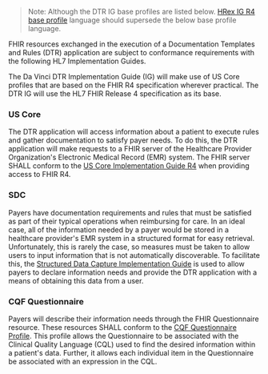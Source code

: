
>Note: Although the DTR IG base profiles are listed below. [HRex IG R4 base profile](https://build.fhir.org/ig/HL7/davinci-ehrx/toc.html) language should supersede the below base profile language.

FHIR resources exchanged in the execution of a Documentation Templates and Rules (DTR) application are subject to conformance requirements with the following HL7 Implementation Guides.

The Da Vinci DTR Implementation Guide (IG) will make use of US Core profiles that are based on the FHIR R4 specification wherever practical. The DTR IG will use the HL7 FHIR Release 4 specification as its base.

### US Core
The DTR application will access information about a patient to execute rules and gather documentation to satisfy payer needs. To do this, the DTR application will make requests to a FHIR server of the Healthcare Provider Organization's Electronic Medical Record (EMR) system. The FHIR server SHALL conform to the [US Core Implementation Guide R4](https://build.fhir.org/ig/HL7/davinci-ehrx/US_Core_(FHIR_R4).html) when providing access to FHIR R4.

### SDC
Payers have documentation requirements and rules that must be satisfied as part of their typical operations when reimbursing for care. In an ideal case, all of the information needed by a payer would be stored in a healthcare provider's EMR system in a structured format for easy retrieval. Unfortunately, this is rarely the case, so measures must be taken to allow users to input information that is not automatically discoverable. To facilitate this, the [Structured Data Capture Implementation Guide](http://hl7.org/fhir/us/sdc/index.html) is used to allow payers to declare information needs and provide the DTR application with a means of obtaining this data from a user.

### CQF Questionnaire
Payers will describe their information needs through the FHIR Questionnaire resource. These resources SHALL conform to the [CQF Questionnaire Profile](http://hl7.org/fhir/R4/cqf.html). This profile allows the Questionnaire to be associated with the Clinical Quality Language (CQL) used to find the desired information within a patient's data. Further, it allows each individual item in the Questionnaire be associated with an expression in the CQL. 